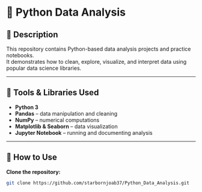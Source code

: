 # 🧠 Python Data Analysis  

## 📌 Description  
This repository contains Python-based data analysis projects and practice notebooks.  
It demonstrates how to clean, explore, visualize, and interpret data using popular data science libraries.  

---

## 🧰 Tools & Libraries Used  
- **Python 3**  
- **Pandas** – data manipulation and cleaning  
- **NumPy** – numerical computations  
- **Matplotlib & Seaborn** – data visualization  
- **Jupyter Notebook** – running and documenting analysis  

---

## 🚀 How to Use  

**Clone the repository:**  
```bash
git clone https://github.com/starbornjoab37/Python_Data_Analysis.git

